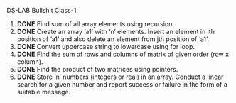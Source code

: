 DS-LAB Bullshit
Class-1
1. **DONE** Find sum of all array elements using recursion.
2. **DONE** Create an array ‘a1’ with ‘n’ elements. Insert an element in ith position of ‘a1’ and also delete an
element from jth position of ‘a1’.
3. **DONE** Convert uppercase string to lowercase using for loop.
4. **DONE** Find the sum of rows and columns of matrix of given order (row x column).
5. **DONE** Find the product of two matrices using pointers.
6. **DONE** Store ‘n’ numbers (integers or real) in an array. Conduct a linear search for a given number and
report success or failure in the form of a suitable message.
